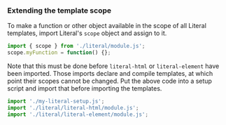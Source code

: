 ### Extending the template scope

To make a function or other object available in the scope of all Literal
templates, import Literal's `scope` object and assign to it.

```js
import { scope } from './literal/module.js';
scope.myFunction = function() {};
```

Note that this must be done before `literal-html` or `literal-element` have been
imported. Those imports declare and compile templates, at which point their
scopes cannot be changed. Put the above code into a setup script and import that
before importing the templates.

```js
import './my-literal-setup.js';
import './literal/literal-html/module.js';
import './literal/literal-element/module.js';
```
